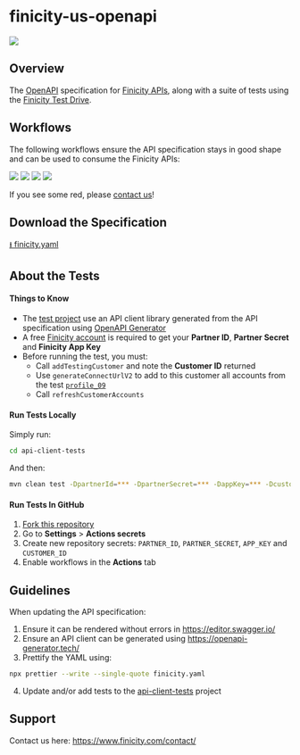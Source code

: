 # finicity-us-openapi
[![](https://prod-finweb-frontend.s3-us-west-2.amazonaws.com/wp-content/uploads/20210512010711/Finicity_mc-logo-400x162.png)](https://www.finicity.com/)

## Overview

The [OpenAPI](https://swagger.io/specification/) specification for [Finicity APIs](https://docs.finicity.com/), along with a suite of tests using the [Finicity Test Drive](https://signup.finicity.com/).

## Workflows

The following workflows ensure the API specification stays in good shape and can be used to consume the Finicity APIs:

[![](https://github.com/FY-Dev-Relations/finicity-us-openapi/actions/workflows/swagger-editor.yml/badge.svg)](https://github.com/FY-Dev-Relations/finicity-us-openapi/actions/workflows/swagger-editor.yml)
[![](https://github.com/FY-Dev-Relations/finicity-us-openapi/actions/workflows/openapi-generator.yml/badge.svg)](https://github.com/FY-Dev-Relations/finicity-us-openapi/actions/workflows/openapi-generator.yml)
[![](https://github.com/FY-Dev-Relations/finicity-us-openapi/actions/workflows/integration.yml/badge.svg)](https://github.com/FY-Dev-Relations/finicity-us-openapi/actions/workflows/integration.yml)
[![](https://github.com/FY-Dev-Relations/finicity-us-openapi/actions/workflows/prettier.yml/badge.svg)](https://github.com/FY-Dev-Relations/finicity-us-openapi/actions/workflows/prettier.yml)

If you see some red, please [contact us](https://www.finicity.com/contact/)!

## Download the Specification
[⭳ finicity.yaml](./finicity.yaml)

## About the Tests
#### Things to Know

* The [test project](./api-client-tests) use an API client library generated from the API specification using [OpenAPI Generator](https://openapi-generator.tech/)
* A free [Finicity account](https://signup.finicity.com/) is required to get your **Partner ID**, **Partner Secret** and **Finicity App Key**
* Before running the test, you must:
   * Call `addTestingCustomer` and note the **Customer ID** returned
   * Use `generateConnectUrlV2` to add to this customer all accounts from the test [`profile_09`](https://docs.finicity.com/test-the-apis/#test-the-apis-3)
   * Call `refreshCustomerAccounts`

#### Run Tests Locally

Simply run:
```sh
cd api-client-tests
```

And then:
```sh
mvn clean test -DpartnerId=*** -DpartnerSecret=*** -DappKey=*** -DcustomerId=***
```

#### Run Tests In GitHub

1. [Fork this repository](https://github.com/FY-Dev-Relations/finicity-us-openapi/fork)
2. Go to **Settings** > **Actions secrets**
3. Create new repository secrets: `PARTNER_ID`, `PARTNER_SECRET`, `APP_KEY` and `CUSTOMER_ID`
4. Enable workflows in the **Actions** tab

## Guidelines

When updating the API specification:
1. Ensure it can be rendered without errors in https://editor.swagger.io/
2. Ensure an API client can be generated using https://openapi-generator.tech/
3. Prettify the YAML using:
```sh
npx prettier --write --single-quote finicity.yaml
```
4. Update and/or add tests to the [api-client-tests](./api-client-tests) project

## Support

Contact us here: https://www.finicity.com/contact/